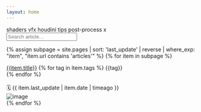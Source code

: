```yaml
---
layout: home
---
```


<script>

var tags = 
{
    'shaders'       : 1,
    'vfx'           : 1,
    'houdini'       : 1,
    'tips'          : 1,
    'post-process'  : 1
};

function ToggleAll() {
    for(var key in tags)
    {
        tags[key] = 1;
    }  

    var elements = document.getElementsByClassName("tag");
    for(var j = 0; j < elements.length; j++)
    {
        if(!elements[j].classList.contains('tag_selected'))
        {
            elements[j].classList.add('tag_selected');
        }
    }

    var els = document.getElementsByClassName("card");
    for(var i = 0; i < els.length; i++)
    {
        var children = els[i].getElementsByTagName("span");
        var hide = true;
        for(var j = 0; j < children.length; j++)
        {
            if(tags[children[j].innerHTML] == 1)
            hide = false;
        }

        if(hide) 
        {
            els[i].style.visibility = 'hidden';
            els[i].style.opacity = '0';
            els[i].style.display = 'none';
        }
        else
        {
            els[i].style.visibility = 'visible';
            els[i].style.opacity = '1';
            els[i].style.display = '';
        }
    }
}

function ToggleTag(el, tag) {

    for(var key in tags)
    {
        tags[key] = 0;
    }  

    var elements = document.getElementsByClassName("tag");
    for(var j = 0; j < elements.length; j++)
    {
        for(var i = elements[j].classList.length - 1; i >= 0; i--) 
        {
            if(elements[j].classList[i] == 'tag_selected') 
            {
                elements[j].classList.remove(elements[j].classList[i]);
            }
        }
    }

    tags[tag] = 1;
    el.classList.add('tag_selected');
    // else
    // {
    //     tags[tag] = 1 - tags[tag];

    //     if(tags[tag] == 0)
    //         el.classList.remove('tag_selected');
    //     else
    //     {
    //         el.classList.add('tag_selected');
    //     }
    // }

    var els = document.getElementsByClassName("card");
    for(var i = 0; i < els.length; i++)
    {
        var children = els[i].getElementsByTagName("span");
        var hide = true;
        for(var j = 0; j < children.length; j++)
        {
            if(tags[children[j].innerHTML] == 1)
            hide = false;
        }

        if(hide) 
        {
            els[i].style.visibility = 'hidden';
            els[i].style.opacity = '0';
            els[i].style.display = 'none';
        }
        else
        {
            els[i].style.visibility = 'visible';
            els[i].style.opacity = '1';
            els[i].style.display = '';
        }
    }
}

</script>

<div id="menu_container">
    <div id="tags_container">
        <span class="tag tag_selected" onclick="ToggleTag(this, 'shaders')">shaders</span>
        <span class="tag tag_selected" onclick="ToggleTag(this, 'vfx')">vfx</span>
        <span class="tag tag_selected" onclick="ToggleTag(this, 'houdini')">houdini</span>
        <span class="tag tag_selected" onclick="ToggleTag(this, 'tips')">tips</span>
        <span class="tag tag_selected" onclick="ToggleTag(this, 'post-process')">post-process</span> 
        <span class="tag tag_selected" onclick="ToggleAll()">x</span>
    </div>  
    <div>
        <input id="search" type="text" placeholder="Search article..." name="search">
    </div> 
</div>  


<div id="container">

{% assign subpage = site.pages | sort: 'last_update' | reverse | where_exp: "item", "item.url contains 'articles'" %}
{% for item in subpage %}
    <div class="card">
        <div class="card_child">
            <div>
                <a href="{{item.url}}" class="card_header">{{item.title}}</a>
                {% for tag in item.tags %}
                    <span class="tag_article">{{tag}}</span>  
                {% endfor %}
            </div>  
            <div class="card_date">
                🗓 {{ item.last_update | item.date | timeago }}
            </div>
        </div>
        <div class="card_preview">
            <img src="{{item.thumbnail}}" alt="image" />
        </div>
    </div>
{% endfor %}

</div>

<script>

var els = document.getElementsByClassName("card");
var titles = document.getElementsByClassName("card_header");
setInterval(function() { 
    let val = document.getElementById("search").value;
    for(var i = 0; i < els.length; i++)
    {
        var children = els[i].getElementsByTagName("span");
        var hide = true;
        for(var j = 0; j < children.length; j++)
        {
            if(tags[children[j].innerHTML] == 1)
            hide = false;
        }

        if(val != '')
        if(!titles[i].innerHTML.toLowerCase().includes(val.toLowerCase())) 
        {
            hide = true;
        }

        if(hide) 
        {
            els[i].style.visibility = 'hidden';
            els[i].style.opacity = '0';
            els[i].style.display = 'none';
        }
        else
        {
            els[i].style.visibility = 'visible';
            els[i].style.opacity = '1';
            els[i].style.display = '';
        }
    }

}, 100);
</script>